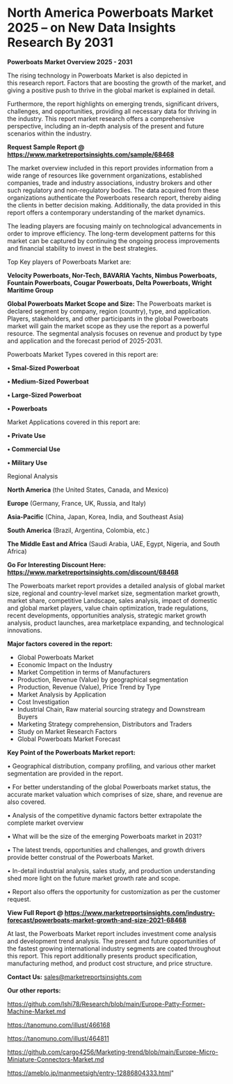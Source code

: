 # North America Powerboats Market 2025 – on New Data Insights Research By 2031

<Strong> Powerboats Market Overview 2025 - 2031</strong>

The rising technology in Powerboats Market is also depicted in this research report. Factors that are boosting the growth of the market, and giving a positive push to thrive in the global market is explained in detail.

Furthermore, the report highlights on emerging trends, significant drivers, challenges, and opportunities, providing all necessary data for thriving in the industry. This report market research offers a comprehensive perspective, including an in-depth analysis of the present and future scenarios within the industry.

<strong>Request Sample Report @ <a href=https://www.marketreportsinsights.com/sample/68468>https://www.marketreportsinsights.com/sample/68468</a></strong>

The market overview included in this report provides information from a wide range of resources like government organizations, established companies, trade and industry associations, industry brokers and other such regulatory and non-regulatory bodies. The data acquired from these organizations authenticate the Powerboats research report, thereby aiding the clients in better decision making. Additionally, the data provided in this report offers a contemporary understanding of the market dynamics.

The leading players are focusing mainly on technological advancements in order to improve efficiency. The long-term development patterns for this market can be captured by continuing the ongoing process improvements and financial stability to invest in the best strategies.

Top Key players of Powerboats Market are:

<strong>Velocity Powerboats, Nor-Tech, BAVARIA Yachts, Nimbus Powerboats, Fountain Powerboats, Cougar Powerboats, Delta Powerboats, Wright Maritime Group</strong>

<strong><b>Global Powerboats Market Scope and Size:</b></strong>
The Powerboats market is declared segment by company, region (country), type, and application. Players, stakeholders, and other participants in the global Powerboats market will gain the market scope as they use the report as a powerful resource. The segmental analysis focuses on revenue and product by type and application and the forecast period of 2025-2031.

Powerboats Market Types covered in this report are:

<strong>• Smal-Sized Powerboat

• Medium-Sized Powerboat

• Large-Sized Powerboat

• Powerboats</strong>

Market Applications covered in this report are:

<strong>• Private Use

• Commercial Use

• Military Use</strong> 

Regional Analysis

<strong>North America</strong> (the United States, Canada, and Mexico)

<strong>Europe</strong> (Germany, France, UK, Russia, and Italy)

<strong>Asia-Pacific</strong> (China, Japan, Korea, India, and Southeast Asia)

<strong>South America</strong> (Brazil, Argentina, Colombia, etc.)

<strong>The Middle East and Africa</strong> (Saudi Arabia, UAE, Egypt, Nigeria, and South Africa)

<strong>Go For Interesting Discount Here: <a href=https://www.marketreportsinsights.com/discount/68468>https://www.marketreportsinsights.com/discount/68468</a></strong>

The Powerboats market report provides a detailed analysis of global market size, regional and country-level market size, segmentation market growth, market share, competitive Landscape, sales analysis, impact of domestic and global market players, value chain optimization, trade regulations, recent developments, opportunities analysis, strategic market growth analysis, product launches, area marketplace expanding, and technological innovations.

<strong><b>Major factors covered in the report:</b></strong>
<ul>
  <li>Global Powerboats Market </li>
  <li>Economic Impact on the Industry</li>
  <li>Market Competition in terms of Manufacturers</li>
  <li>Production, Revenue (Value) by geographical segmentation</li>
  <li>Production, Revenue (Value), Price Trend by Type</li>
  <li>Market Analysis by Application</li>
  <li>Cost Investigation</li>
  <li>Industrial Chain, Raw material sourcing strategy and Downstream Buyers</li>
  <li>Marketing Strategy comprehension, Distributors and Traders</li>
  <li>Study on Market Research Factors</li>
  <li>Global Powerboats Market Forecast</li>
</ul>

<strong><b>Key Point of the Powerboats Market report:</b></strong>

• Geographical distribution, company profiling, and various other market segmentation are provided in the report.

• For better understanding of the global Powerboats market status, the accurate market valuation which comprises of size, share, and revenue are also covered.

• Analysis of the competitive dynamic factors better extrapolate the complete market overview

• What will be the size of the emerging Powerboats market in 2031?

• The latest trends, opportunities and challenges, and growth drivers provide better construal of the Powerboats Market.

• In-detail industrial analysis, sales study, and production understanding shed more light on the future market growth rate and scope.

• Report also offers the opportunity for customization as per the customer request.

<strong><b>View Full Report @ <a href=https://www.marketreportsinsights.com/industry-forecast/powerboats-market-growth-and-size-2021-68468>https://www.marketreportsinsights.com/industry-forecast/powerboats-market-growth-and-size-2021-68468</a></b></strong>


At last, the Powerboats Market report includes investment come analysis and development trend analysis. The present and future opportunities of the fastest growing international industry segments are coated throughout this report. This report additionally presents product specification, manufacturing method, and product cost structure, and price structure.

<strong>Contact Us:</strong>
sales@marketreportsinsights.com

<strong>Our other reports:</strong>

<a href=https://github.com/Ishi78/Research/blob/main/Europe-Patty-Former-Machine-Market.md>https://github.com/Ishi78/Research/blob/main/Europe-Patty-Former-Machine-Market.md</a>

<a href=https://tanomuno.com/illust/466168>https://tanomuno.com/illust/466168</a>

<a href=https://tanomuno.com/illust/464811>https://tanomuno.com/illust/464811</a>

<a href=https://github.com/cargo4256/Marketing-trend/blob/main/Europe-Micro-Miniature-Connectors-Market.md>https://github.com/cargo4256/Marketing-trend/blob/main/Europe-Micro-Miniature-Connectors-Market.md</a>

<a href=https://ameblo.jp/manmeetsigh/entry-12886804333.html>https://ameblo.jp/manmeetsigh/entry-12886804333.html</a>"
